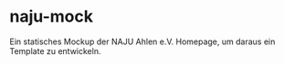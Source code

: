 # naju-mock #

Ein statisches Mockup der NAJU Ahlen e.V. Homepage, um daraus ein Template zu entwickeln.
